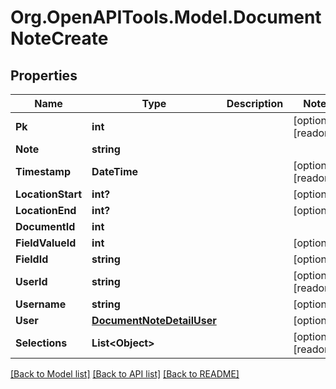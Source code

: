 
# Org.OpenAPITools.Model.DocumentNoteCreate

## Properties

Name | Type | Description | Notes
------------ | ------------- | ------------- | -------------
**Pk** | **int** |  | [optional] [readonly] 
**Note** | **string** |  | 
**Timestamp** | **DateTime** |  | [optional] [readonly] 
**LocationStart** | **int?** |  | [optional] 
**LocationEnd** | **int?** |  | [optional] 
**DocumentId** | **int** |  | 
**FieldValueId** | **int** |  | [optional] 
**FieldId** | **string** |  | [optional] 
**UserId** | **string** |  | [optional] [readonly] 
**Username** | **string** |  | [optional] 
**User** | [**DocumentNoteDetailUser**](DocumentNoteDetailUser.md) |  | [optional] 
**Selections** | **List&lt;Object&gt;** |  | [optional] [readonly] 

[[Back to Model list]](../README.md#documentation-for-models)
[[Back to API list]](../README.md#documentation-for-api-endpoints)
[[Back to README]](../README.md)

